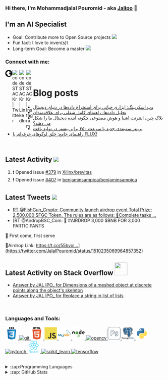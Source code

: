 ### Hi there, I'm Mohammadjalal Pouromid - aka [Jalipo][website] 👋
## I'm an AI Specialist

 
- Goal: Contribute more to Open Source projects <img src="https://media.giphy.com/media/WUlplcMpOCEmTGBtBW/giphy.gif" width="30">
- Fun fact: I love to inven(s)t
- Long-term Goal: Become a master <img src="https://media.giphy.com/media/BMyEGC1ZzwS6W2cc5n/giphy.gif"  width="30" >

### Connect with me:

[<img align="left" alt="codeSTACKr.com" width="22px" src="https://raw.githubusercontent.com/iconic/open-iconic/master/svg/globe.svg" />][website]
[<img align="left" alt="codeSTACKr | Twitter" width="22px" src="https://cdn.jsdelivr.net/npm/simple-icons@v3/icons/twitter.svg" />][twitter]
[<img align="left" alt="codeSTACKr | LinkedIn" width="22px" src="https://cdn.jsdelivr.net/npm/simple-icons@v3/icons/linkedin.svg" />][linkedin]
[<img align="left" alt="codeSTACKr | Instagram" width="22px" src="https://cdn.jsdelivr.net/npm/simple-icons@v3/icons/instagram.svg" />][instagram]

<br />

# Blog posts
<!-- BLOG-POST-LIST:START -->
- [وب اسکرپینگ: ابزاری حیاتی برای استخراج داده‌ها در دنیای دیجیتال](https://cyberuni.ir/blog/%D9%88%D8%A8-%D8%A7%D8%B3%DA%A9%D8%B1%D9%BE%DB%8C%D9%86%DA%AF-%D8%A7%D8%A8%D8%B2%D8%A7%D8%B1%DB%8C-%D8%AD%DB%8C%D8%A7%D8%AA%DB%8C-%D8%A8%D8%B1%D8%A7%DB%8C-%D8%A7%D8%B3%D8%AA%D8%AE%D8%B1%D8%A7%D8%AC-%D8%AF%D8%A7%D8%AF%D9%87%D9%87%D8%A7-%D8%AF%D8%B1-%D8%AF%D9%86%DB%8C%D8%A7%DB%8C-%D8%AF%DB%8C%D8%AC%DB%8C%D8%AA%D8%A7%D9%84/)
- [تحلیل داده‌ها: راهنمای کامل شغلی برای علاقه‌مندان](https://cyberuni.ir/blog/%D8%AA%D8%AD%D9%84%DB%8C%D9%84-%D8%AF%D8%A7%D8%AF%D9%87%D9%87%D8%A7-%D8%B1%D8%A7%D9%87%D9%86%D9%85%D8%A7%DB%8C-%DA%A9%D8%A7%D9%85%D9%84-%D8%B4%D8%BA%D9%84%DB%8C-%D8%A8%D8%B1%D8%A7%DB%8C-%D8%B9%D9%84%D8%A7%D9%82%D9%87%D9%85%D9%86%D8%AF%D8%A7%D9%86/)
- [بلاک چین، اینترنت اشیا و هوش مصنوعی چگونه آینده دیجیتال ما را شکل می دهند؟](https://cyberuni.ir/blog/%D8%A8%D9%84%D8%A7%DA%A9-%DA%86%DB%8C%D9%86-%D8%A7%DB%8C%D9%86%D8%AA%D8%B1%D9%86%D8%AA-%D8%A7%D8%B4%DB%8C%D8%A7-%D9%88-%D9%87%D9%88%D8%B4-%D9%85%D8%B5%D9%86%D9%88%D8%B9%DB%8C-%DA%86%DA%AF%D9%88%D9%86%D9%87-%D8%A2%DB%8C%D9%86%D8%AF%D9%87-%D8%AF%DB%8C%D8%AC%DB%8C%D8%AA%D8%A7%D9%84-%D9%85%D8%A7-%D8%B1%D8%A7-%D8%B4%DA%A9%D9%84-%D9%85%DB%8C-%D8%AF%D9%87%D9%86%D8%AF/)
- [پرینتر سه‌بعدی جدید با سرعت ۳۵۰ برابر بیشتر در تولید بافت](https://cyberuni.ir/blog/%D9%BE%D8%B1%DB%8C%D9%86%D8%AA%D8%B1-%D8%B3%D9%87%D8%A8%D8%B9%D8%AF%DB%8C-%D8%AC%D8%AF%DB%8C%D8%AF-%D8%A8%D8%A7-%D8%B3%D8%B1%D8%B9%D8%AA-%DB%B3%DB%B5%DB%B0-%D8%A8%D8%B1%D8%A7%D8%A8%D8%B1-%D8%A8%DB%8C%D8%B4%D8%AA%D8%B1-%D8%AF%D8%B1-%D8%AA%D9%88%D9%84%DB%8C%D8%AF-%D8%A8%D8%A7%D9%81%D8%AA/)
- [راهنمای جامع: خلق لوگوهای حرفه‌ای با FLUX!](https://cyberuni.ir/blog/%D8%B1%D8%A7%D9%87%D9%86%D9%85%D8%A7%DB%8C-%D8%AC%D8%A7%D9%85%D8%B9-%D8%AE%D9%84%D9%82-%D9%84%D9%88%DA%AF%D9%88%D9%87%D8%A7%DB%8C-%D8%AD%D8%B1%D9%81%D9%87%D8%A7%DB%8C-%D8%A8%D8%A7-flux/)
<!-- BLOG-POST-LIST:END -->


<br/>

## Latest Activity <img src="https://raw.githubusercontent.com/innng/innng/master/assets/kyubey.gif" width="80"> 
<!--START_SECTION:activity-->
1. ❗️ Opened issue [#379](https://github.com/Xilinx/brevitas/issues/379) in [Xilinx/brevitas](https://github.com/Xilinx/brevitas)
2. ❗️ Opened issue [#407](https://github.com/benjaminsampica/benjaminsampica/issues/407) in [benjaminsampica/benjaminsampica](https://github.com/benjaminsampica/benjaminsampica)
<!--END_SECTION:activity-->


## Latest Tweets <img src="https://media.giphy.com/media/26BRxIdjE82KNmVJm/giphy.gif" width="30"> 

<!-- TWITTER:START -->
- [RT @FishGun_Crypto: Community launch airdrop event
Total Prize: 2,500,000 $FGC Token. The rules are as follows:
🐡Complete tasks ...](https://twitter.com/JalalPouromid/status/1510434904487743493)
- [RT @AirdropBSC_Com: 🎁 #AIRDROP 3,000 $BNB FOR 3,000 PARTICIPANTS 

🎁 First come, first serve

🔗Airdrop Link: https://t.co/55bvoi...](https://twitter.com/JalalPouromid/status/1510235069964857352)
<!-- TWITTER:END -->

## Latest Activity on Stack Overflow  <img src="https://media.giphy.com/media/ule4vhcY1xEKQ/giphy.gif" height="40" width = '40'> 

<!-- STACKOVERFLOW:START -->
- [Answer by JAL IPO_ for Dimensions of a meshed object at discrete points along the object&#39;s skeleton](https://stackoverflow.com/questions/79000040/dimensions-of-a-meshed-object-at-discrete-points-along-the-objects-skeleton/79051975#79051975)
- [Answer by JAL IPO_ for Replace a string in list of lists](https://stackoverflow.com/questions/13781828/replace-a-string-in-list-of-lists/75055822#75055822)
<!-- STACKOVERFLOW:END -->

<br/>

  <h3 align="left">Languages and Tools:</h3>
<p align="left"> <a href="https://www.w3schools.com/css/" target="_blank"> <img src="https://raw.githubusercontent.com/devicons/devicon/master/icons/css3/css3-original-wordmark.svg" alt="css3" width="40" height="40"/> </a> <a href="https://git-scm.com/" target="_blank"> <img src="https://www.vectorlogo.zone/logos/git-scm/git-scm-icon.svg" alt="git" width="40" height="40"/> </a> <a href="https://www.w3.org/html/" target="_blank"> <img src="https://raw.githubusercontent.com/devicons/devicon/master/icons/html5/html5-original-wordmark.svg" alt="html5" width="40" height="40"/> </a> <a href="https://developer.mozilla.org/en-US/docs/Web/JavaScript" target="_blank"> <img src="https://raw.githubusercontent.com/devicons/devicon/master/icons/javascript/javascript-original.svg" alt="javascript" width="40" height="40"/> </a> <a href="https://www.mysql.com/" target="_blank"> <img src="https://raw.githubusercontent.com/devicons/devicon/master/icons/mysql/mysql-original-wordmark.svg" alt="mysql" width="40" height="40"/> </a> <a href="https://nodejs.org" target="_blank"> <img src="https://raw.githubusercontent.com/devicons/devicon/master/icons/nodejs/nodejs-original-wordmark.svg" alt="nodejs" width="40" height="40"/> </a> <a href="https://opencv.org/" target="_blank"> <img src="https://www.vectorlogo.zone/logos/opencv/opencv-icon.svg" alt="opencv" width="40" height="40"/> </a> <a href="https://www.photoshop.com/en" target="_blank"> <img src="https://raw.githubusercontent.com/devicons/devicon/master/icons/photoshop/photoshop-line.svg" alt="photoshop" width="40" height="40"/> </a> <a href="https://www.postgresql.org" target="_blank"> <img src="https://raw.githubusercontent.com/devicons/devicon/master/icons/postgresql/postgresql-original-wordmark.svg" alt="postgresql" width="40" height="40"/> </a> <a href="https://www.python.org" target="_blank"> <img src="https://raw.githubusercontent.com/devicons/devicon/master/icons/python/python-original.svg" alt="python" width="40" height="40"/> </a> <a href="https://pytorch.org/" target="_blank"> <img src="https://www.vectorlogo.zone/logos/pytorch/pytorch-icon.svg" alt="pytorch" width="40" height="40"/> </a> <a href="https://reactjs.org/" target="_blank"> <img src="https://raw.githubusercontent.com/devicons/devicon/master/icons/react/react-original-wordmark.svg" alt="react" width="40" height="40"/> </a> <a href="https://scikit-learn.org/" target="_blank"> <img src="https://upload.wikimedia.org/wikipedia/commons/0/05/Scikit_learn_logo_small.svg" alt="scikit_learn" width="40" height="40"/> </a> <a href="https://www.tensorflow.org" target="_blank"> <img src="https://www.vectorlogo.zone/logos/tensorflow/tensorflow-icon.svg" alt="tensorflow" width="40" height="40"/> </a> </p>

<br/>



<details>
  <summary>:zap:Programming Languages</summary>

  [![Top Langs](https://github-readme-stats.vercel.app/api/top-langs/?username=iamjalipo)](https://github.com/anuraghazra/github-readme-stats)

</details>

<details>
  <summary>:zap: GitHub Stats</summary>

  <img align="left" alt="jalipo" src="https://github-readme-stats.codestackr.vercel.app/api?username=iamjalipo&theme=vue&show_icons=true&hide_border=true" />

</details>




[website]: https://iamjalipo.github.io/
[twitter]: https://twitter.com/JalalPouromid
[instagram]: https://www.instagram.com/jalipo_/
[linkedin]: https://www.linkedin.com/in/mohammadjalal-pouromid-9568901b0

